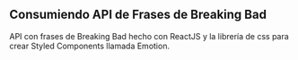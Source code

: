 ## Consumiendo API de Frases de Breaking Bad

API con frases de Breaking Bad hecho con ReactJS y la librería de css para crear Styled Components llamada Emotion.
